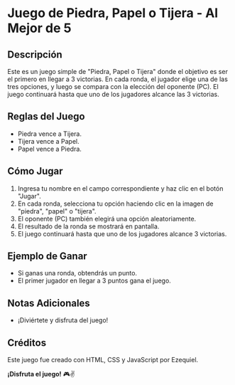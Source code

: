 # Juego de Piedra, Papel o Tijera - Al Mejor de 5

## Descripción
Este es un juego simple de "Piedra, Papel o Tijera" donde el objetivo es ser el primero en llegar a 3 victorias. En cada ronda, el jugador elige una de las tres opciones, y luego se compara con la elección del oponente (PC). El juego continuará hasta que uno de los jugadores alcance las 3 victorias.

## Reglas del Juego
- Piedra vence a Tijera.
- Tijera vence a Papel.
- Papel vence a Piedra.

## Cómo Jugar
1. Ingresa tu nombre en el campo correspondiente y haz clic en el botón "Jugar".
2. En cada ronda, selecciona tu opción haciendo clic en la imagen de "piedra", "papel" o "tijera".
3. El oponente (PC) también elegirá una opción aleatoriamente.
4. El resultado de la ronda se mostrará en pantalla.
5. El juego continuará hasta que uno de los jugadores alcance 3 victorias.

## Ejemplo de Ganar
- Si ganas una ronda, obtendrás un punto.
- El primer jugador en llegar a 3 puntos gana el juego.

## Notas Adicionales
- ¡Diviértete y disfruta del juego!

## Créditos
Este juego fue creado con HTML, CSS y JavaScript por Ezequiel.

**¡Disfruta el juego!** 🎮✌️
